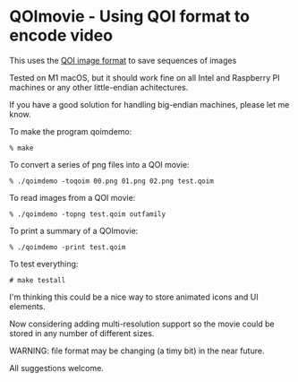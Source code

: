 # QOImovie - Using QOI format to encode video

This uses the [QOI image format](https://github.com/phoboslab/qoi) to save sequences of images

Tested on M1 macOS, but it should work fine on all Intel and Raspberry PI machines or any other little-endian achitectures.

If you have a good solution for handling big-endian machines, please let me know.

To make the program qoimdemo:

    % make
    

To convert a series of png files into a QOI movie:

    % ./qoimdemo -toqoim 00.png 01.png 02.png test.qoim

To read images from a QOI movie:

    % ./qoimdemo -topng test.qoim outfamily
    
To print a summary of a QOImovie:
    
    % ./qoimdemo -print test.qoim
    
    
To test everything:

    # make testall
 
I'm thinking this could be a nice way to store animated icons and UI elements.

Now considering adding multi-resolution support so the movie could be stored in any number of different sizes.

WARNING: file format may be changing (a timy bit) in the near future.

All suggestions welcome.

